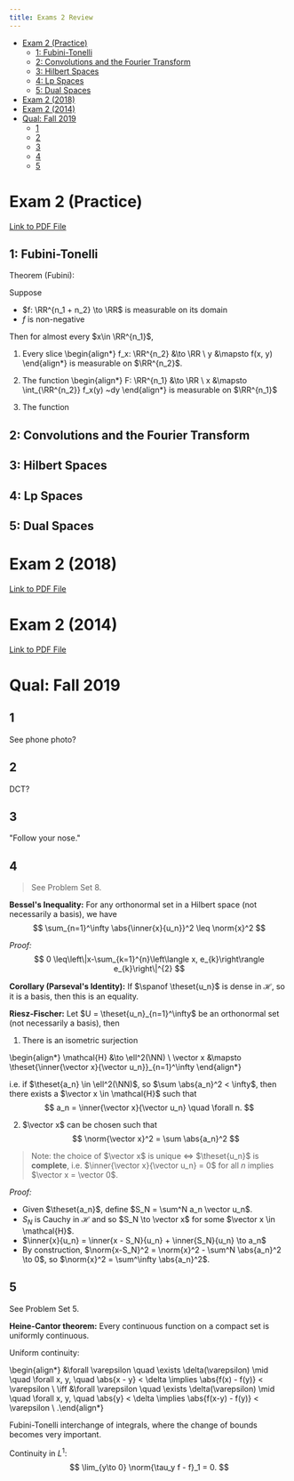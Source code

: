 ```yaml
---
title: Exams 2 Review
---
```


- [Exam 2 (Practice)](#exam-2-practice)
  - [1: Fubini-Tonelli](#1-fubini-tonelli)
  - [2: Convolutions and the Fourier Transform](#2-convolutions-and-the-fourier-transform)
  - [3: Hilbert Spaces](#3-hilbert-spaces)
  - [4: Lp Spaces](#4-lp-spaces)
  - [5: Dual Spaces](#5-dual-spaces)
- [Exam 2 (2018)](#exam-2-2018)
- [Exam 2 (2014)](#exam-2-2014)
- [Qual: Fall 2019](#qual-fall-2019)
  - [1](#1)
  - [2](#2)
  - [3](#3)
  - [4](#4)
  - [5](#5)


# Exam 2 (Practice)
[Link to PDF File](./Review/Exam2&#32;Practice.pdf)

## 1: Fubini-Tonelli

Theorem (Fubini):

Suppose

- $f: \RR^{n_1 + n_2} \to \RR$ is measurable on its domain
- $f$ is non-negative

Then for almost every $x\in \RR^{n_1}$,

1. Every slice 
\begin{align*}
f_x: \RR^{n_2} &\to \RR \\
y &\mapsto f(x, y)
\end{align*}
is measurable on $\RR^{n_2}$.

2. The function
\begin{align*}
F: \RR^{n_1} &\to \RR \\
x &\mapsto \int_{\RR^{n_2}} f_x(y) ~dy
\end{align*}
is measurable on $\RR^{n_1}$

3. The function



## 2: Convolutions and the Fourier Transform

## 3: Hilbert Spaces

## 4: Lp Spaces

## 5: Dual Spaces


# Exam 2 (2018)
[Link to PDF File](./Review/Exam2&#32;2018.pdf)

# Exam 2 (2014)
[Link to PDF File](./Review/Exam2&#32;2014.pdf)


# Qual: Fall 2019


## 1

See phone photo?

## 2

DCT?

## 3

"Follow your nose."

## 4

> See Problem Set 8.

**Bessel's Inequality:**
For any orthonormal set in a Hilbert space (not necessarily a basis), we have
$$
\sum_{n=1}^\infty \abs{\inner{x}{u_n}}^2 \leq \norm{x}^2
$$

*Proof:*
$$
0 \leq\left\|x-\sum_{k=1}^{n}\left\langle x, e_{k}\right\rangle e_{k}\right\|^{2}
$$

**Corollary (Parseval's Identity):**
If $\spanof \theset{u_n}$ is dense in $\mathcal{H}$, so it is a basis, then this is an equality.

**Riesz-Fischer:**
Let $U = \theset{u_n}_{n=1}^\infty$ be an orthonormal set (not necessarily a basis), then

1. There is an isometric surjection

\begin{align*}
\mathcal{H} &\to \ell^2(\NN) \\
\vector x &\mapsto \theset{\inner{\vector x}{\vector u_n}}_{n=1}^\infty
\end{align*}

i.e. if $\theset{a_n} \in \ell^2(\NN)$, so $\sum \abs{a_n}^2 < \infty$, then there exists a $\vector x \in \mathcal{H}$ such that
$$
a_n = \inner{\vector x}{\vector u_n} \quad \forall n.
$$

2. $\vector x$ can be chosen such that
$$
\norm{\vector x}^2 = \sum \abs{a_n}^2
$$

> Note: the choice of $\vector x$ is unique $\iff$ $\theset{u_n}$ is **complete**, i.e. $\inner{\vector x}{\vector u_n} = 0$ for all $n$ implies $\vector x = \vector 0$.

*Proof:*

- Given $\theset{a_n}$, define $S_N = \sum^N a_n \vector u_n$.
- $S_N$ is Cauchy in $\mathcal{H}$ and so $S_N \to \vector x$ for some $\vector x \in \mathcal{H}$.
- $\inner{x}{u_n} = \inner{x - S_N}{u_n} + \inner{S_N}{u_n} \to a_n$
- By construction, $\norm{x-S_N}^2 = \norm{x}^2 - \sum^N \abs{a_n}^2 \to 0$, so $\norm{x}^2 = \sum^\infty \abs{a_n}^2$.

## 5

See Problem Set 5.

**Heine-Cantor theorem:**
Every continuous function on a compact set is uniformly continuous.

Uniform continuity:

\begin{align*}
    &\forall \varepsilon \quad \exists \delta(\varepsilon) \mid \quad \forall x, y, \quad \abs{x - y} < \delta \implies \abs{f(x) - f(y)} < \varepsilon \\
 \iff &\forall \varepsilon \quad \exists \delta(\varepsilon) \mid \quad \forall x, y, \quad \abs{y} < \delta \implies \abs{f(x-y) - f(y)} < \varepsilon \\
.\end{align*}

Fubini-Tonelli interchange of integrals, where the change of bounds becomes very important.

Continuity in $L^1$: 
$$
\lim_{y\to 0} \norm{\tau_y f - f}_1 = 0.
$$


